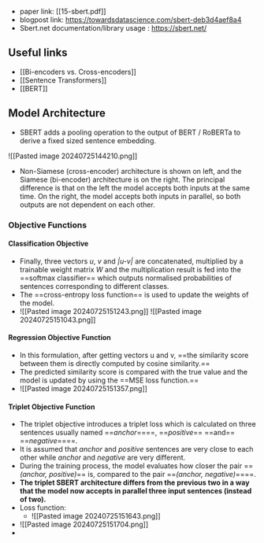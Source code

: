  - paper link: [[15-sbert.pdf]]
 - blogpost link: https://towardsdatascience.com/sbert-deb3d4aef8a4
 - Sbert.net documentation/library usage : https://sbert.net/

## Useful links
 - [[Bi-encoders vs. Cross-encoders]]
 - [[Sentence Transformers]]
 - [[BERT]]

## Model Architecture
 - SBERT adds a pooling operation to the output of BERT / RoBERTa to derive a fixed sized sentence embedding.

![[Pasted image 20240725144210.png]]
 - Non-Siamese (cross-encoder) architecture is shown on left, and the Siamese (bi-encoder) architecture is on the right. The principal difference is that on the left the model accepts both inputs at the same time. On the right, the model accepts both inputs in parallel, so both outputs are not dependent on each other.

### Objective Functions
#### Classification Objective

 - Finally, three vectors _u_, _v_ and _|u-v|_ are concatenated, multiplied by a trainable weight matrix _W_ and the multiplication result is fed into the ==softmax classifier== which outputs normalised probabilities of sentences corresponding to different classes. 
 - The ==cross-entropy loss function== is used to update the weights of the model.
 - ![[Pasted image 20240725151243.png]]
![[Pasted image 20240725151043.png]]
#### Regression Objective Function
  - In this formulation, after getting vectors u and v, ==the similarity score between them is directly computed by cosine similarity.== 
  - The predicted similarity score is compared with the true value and the model is updated by using the ==MSE loss function.==
  - ![[Pasted image 20240725151357.png]]


#### Triplet Objective Function
 - The triplet objective introduces a triplet loss which is calculated on three sentences usually named ==_anchor_====, ==_positive_== ==and== ==_negative_====. 
 - It is assumed that _anchor_ and _positive_ sentences are very close to each other while _anchor_ and _negative_ are very different. 
 - During the training process, the model evaluates how closer the pair ==_(anchor, positive)_== is, compared to the pair ==_(anchor, negative)_====.
 - **The triplet SBERT architecture differs from the previous two in a way that the model now accepts in parallel three input sentences (instead of two).**
 - Loss function:
	 - ![[Pasted image 20240725151643.png]]
 - ![[Pasted image 20240725151704.png]]
 - 
